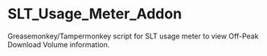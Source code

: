 # SLT_Usage_Meter_Addon
Greasemonkey/Tampermonkey script for SLT usage meter to view Off-Peak Download Volume information.
